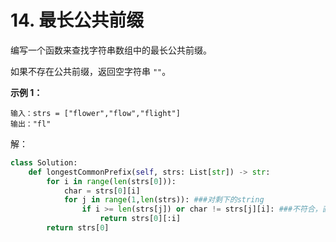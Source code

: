 # 14. 最长公共前缀

编写一个函数来查找字符串数组中的最长公共前缀。

如果不存在公共前缀，返回空字符串 `""`。

 

**示例 1：**

```
输入：strs = ["flower","flow","flight"]
输出："fl"
```

解：

```python
class Solution:
    def longestCommonPrefix(self, strs: List[str]) -> str:
        for i in range(len(strs[0])):
            char = strs[0][i]
            for j in range(1,len(strs)): ###对剩下的string
                if i >= len(strs[j]) or char != strs[j][i]: ###不符合，直接返回
                    return strs[0][:i]
        return strs[0]
```

